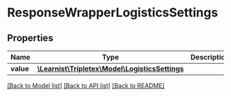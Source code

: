 # ResponseWrapperLogisticsSettings

## Properties
Name | Type | Description | Notes
------------ | ------------- | ------------- | -------------
**value** | [**\Learnist\Tripletex\Model\LogisticsSettings**](LogisticsSettings.md) |  | [optional] 

[[Back to Model list]](../../README.md#documentation-for-models) [[Back to API list]](../../README.md#documentation-for-api-endpoints) [[Back to README]](../../README.md)

